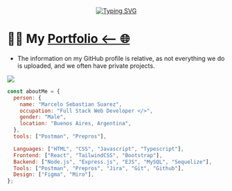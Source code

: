<div align="center">
  <a href="https://rysted.netlify.app/"><img src="https://readme-typing-svg.demolab.com?font=Redressed&size=30&pause=1000&center=true&vCenter=true&random=false&width=435&lines=Hi%2C+I'm+Rysted%2C+a+web+developer;Check+out+my+portfolio" alt="Typing SVG" /></a>
</div>

# :man_technologist: My [Portfolio <-- 🌐](https://rysted.netlify.app/)

- The information on my GitHub profile is relative, as not everything we do is uploaded, and we often have private projects.

![](https://komarev.com/ghpvc/?username=Rysted&color=blueviolet&label=PROFILE+VIEWS)


```javascript
const aboutMe = {
  person: {
    name: "Marcelo Sebastian Suarez",
    occupation: "Full Stack Web Developer </>",
    gender: "Male",
    location: "Buenos Aires, Argentina",
  },
  tools: ["Postman", "Prepros"],

  Languages: ["HTML", "CSS", "Javascript", "Typescript"],
  Frontend: ["React", "TailwindCSS", "Bootstrap"],
  Backend: ["Node.js", "Express.js", "EJS", "MySQL", "Sequelize"],
  Tools: ["Postman", "Prepros", "Jira", "Git", "Github"],
  Design: ["Figma", "Miro"],
};
```

